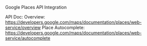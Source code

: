 Google Places API Integration

API Doc:
Overview: https://developers.google.com/maps/documentation/places/web-service/overview
Place Autocomplete: https://developers.google.com/maps/documentation/places/web-service/autocomplete